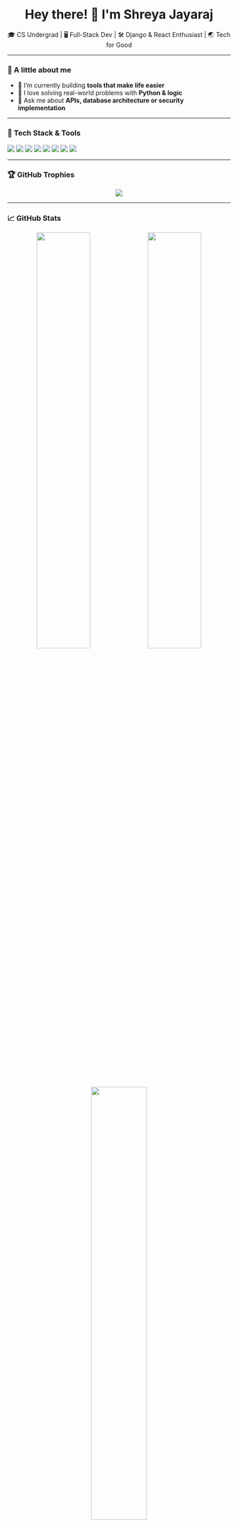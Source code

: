 <h1 align="center">Hey there! 👋 I'm Shreya Jayaraj </h1>

<p align="center">
  🎓 CS Undergrad | 🖥️ Full-Stack Dev | 🛠️ Django & React Enthusiast | 🌏 Tech for Good  
</p>

---

### 🚀 A little about me

- 🔭 I’m currently building **tools that make life easier**
- 🧠 I love solving real-world problems with **Python & logic**
- 💬 Ask me about **APIs, database architecture or security implementation**

---

### 🔧 Tech Stack & Tools

<p align="left">
  <img src="https://img.shields.io/badge/Python-3776AB?style=flat&logo=python&logoColor=white"/>
  <img src="https://img.shields.io/badge/Django-092E20?style=flat&logo=django&logoColor=white"/>
  <img src="https://img.shields.io/badge/React-20232A?style=flat&logo=react&logoColor=61DAFB"/>
  <img src="https://img.shields.io/badge/PostgreSQL-4169E1?style=flat&logo=postgresql&logoColor=white"/>
  <img src="https://img.shields.io/badge/Tailwind_CSS-38B2AC?style=flat&logo=tailwind-css&logoColor=white"/>
  <img src="https://img.shields.io/badge/JavaScript-F7DF1E?style=flat&logo=javascript&logoColor=black"/>
  <img src="https://img.shields.io/badge/Figma-F24E1E?style=flat&logo=figma&logoColor=white"/>
  <img src="https://img.shields.io/badge/VS_Code-007ACC?style=flat&logo=visual-studio-code&logoColor=white"/>
</p>

---

### 🏆 GitHub Trophies

<p align="center">
  <img src="https://github-profile-trophy.vercel.app/?username=Shreya-Jayaraj&theme=radical&margin-w=10&margin-h=10&no-frame=true" />
</p>

---

### 📈 GitHub Stats

<p align="center">
  <img src="https://github-readme-stats.vercel.app/api?username=Shreya-Jayaraj&show_icons=true&theme=tokyonight&count_private=true&hide=issues" width="49%"/>
  <img src="https://streak-stats.demolab.com?user=Shreya-Jayaraj&theme=tokyonight&hide_border=false" width="49%"/>
</p>

<p align="center">
  <img src="https://github-readme-stats.vercel.app/api/top-langs/?username=Shreya-Jayaraj&layout=compact&theme=tokyonight&langs_count=6" width="50%"/>
</p>

---

### 📬 Let’s Connect

- 💼 [LinkedIn](https://www.linkedin.com/in/shreya-jayaraj/)
- 💌 Feel free to drop an email!

